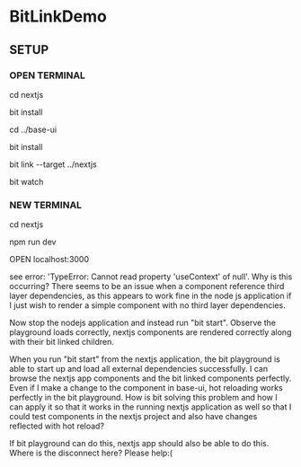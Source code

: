 # BitLinkDemo

## SETUP

### OPEN TERMINAL

cd nextjs

bit install

cd ../base-ui

bit install

bit link --target ../nextjs

bit watch

### NEW TERMINAL

cd nextjs

npm run dev

OPEN localhost:3000

see error: 'TypeError: Cannot read property 'useContext' of null'. Why is this occurring? There seems to be an issue
when a component reference third layer dependencies, as this appears to work fine in the node js application if I just wish to render a simple component with no third layer dependencies.

Now stop the nodejs application and instead run "bit start". Observe the playground loads correctly, nextjs
components are rendered correctly along with their bit linked children.

When you run "bit start" from the nextjs application, the bit playground is able to start up and load all external 
dependencies successfully. I can browse the nextjs app components and the bit linked components perfectly. 
Even if I make a change to the component in base-ui, hot reloading works perfectly in the bit playground.
How is bit solving this problem and how I can apply it so that it works in the running nextjs application as well so
that I could test components in the nextjs project and also have changes reflected with hot reload?

If bit playground can do this, nextjs app should also be able to do this. Where is the disconnect here? Please help:(